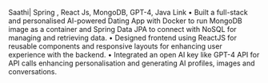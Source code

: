 Saathi| Spring , React Js, MongoDB, GPT-4, Java Link
• Built a full-stack and personalised AI-powered Dating App with Docker to run MongoDB image as a container
and Spring Data JPA to connect with NoSQL for managing and retrieving data.
• Designed frontend using ReactJS for reusable components and responsive layouts for enhancing user experience
with the backend.
• Integrated an open AI key like GPT-4 API for API calls enhancing personalisation and generating AI profiles,
images and conversations.
